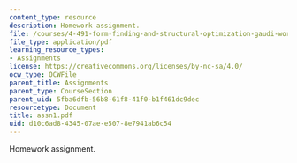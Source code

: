 ```yaml
---
content_type: resource
description: Homework assignment.
file: /courses/4-491-form-finding-and-structural-optimization-gaudi-workshop-fall-2004/d10c6ad8434507aee5078e7941ab6c54_assn1.pdf
file_type: application/pdf
learning_resource_types:
- Assignments
license: https://creativecommons.org/licenses/by-nc-sa/4.0/
ocw_type: OCWFile
parent_title: Assignments
parent_type: CourseSection
parent_uid: 5fba6dfb-56b8-61f8-41f0-b1f461dc9dec
resourcetype: Document
title: assn1.pdf
uid: d10c6ad8-4345-07ae-e507-8e7941ab6c54
---
```

Homework assignment.